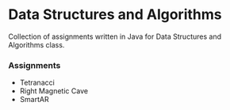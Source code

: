 # Data Structures and Algorithms
Collection of assignments written in Java for Data Structures and Algorithms class.

### Assignments
* Tetranacci
* Right Magnetic Cave
* SmartAR